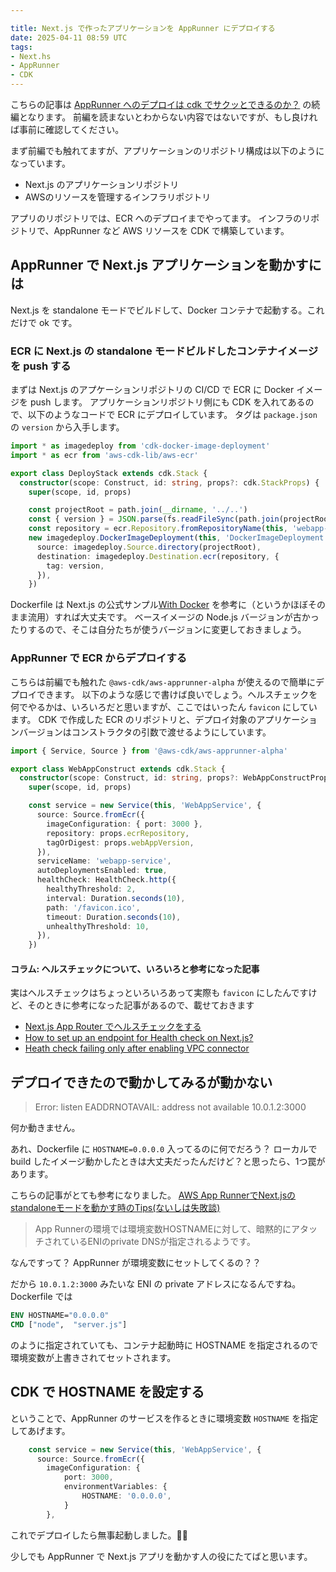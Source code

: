 ```yaml
---

title: Next.js で作ったアプリケーションを AppRunner にデプロイする
date: 2025-04-11 08:59 UTC
tags: 
- Next.hs
- AppRunner
- CDK
---
```


こちらの記事は [AppRunner へのデプロイは cdk でサクッとできるのか？](/2025/04/08/apprunner-deploy-from-cdk-is-easy-really.html) の続編となります。
前編を読まないとわからない内容ではないですが、もし良ければ事前に確認してください。

まず前編でも触れてますが、アプリケーションのリポジトリ構成は以下のようになっています。

- Next.js のアプリケーションリポジトリ
- AWSのリソースを管理するインフラリポジトリ

アプリのリポジトリでは、ECR へのデプロイまでやってます。
インフラのリポジトリで、AppRunner など AWS リソースを CDK で構築しています。

## AppRunner で Next.js アプリケーションを動かすには

Next.js を standalone モードでビルドして、Docker コンテナで起動する。これだけで ok です。

### ECR に Next.js の standalone モードビルドしたコンテナイメージを push する

まずは Next.js のアプケーションリポジトリの CI/CD で ECR に Docker イメージを push します。
アプリケーションリポジトリ側にも CDK を入れてあるので、以下のようなコードで ECR にデプロイしています。
タグは `package.json` の `version` から入手します。

```typescript
import * as imagedeploy from 'cdk-docker-image-deployment'
import * as ecr from 'aws-cdk-lib/aws-ecr'

export class DeployStack extends cdk.Stack {
  constructor(scope: Construct, id: string, props?: cdk.StackProps) {
    super(scope, id, props)

    const projectRoot = path.join(__dirname, '../..')
    const { version } = JSON.parse(fs.readFileSync(path.join(projectRoot, 'package.json')).toString())
    const repository = ecr.Repository.fromRepositoryName(this, 'webapp-ect', 'webapp')
    new imagedeploy.DockerImageDeployment(this, 'DockerImageDeployment', {
      source: imagedeploy.Source.directory(projectRoot),
      destination: imagedeploy.Destination.ecr(repository, {
        tag: version,
      }),
    })
```

Dockerfile は Next.js の公式サンプル[With Docker](https://github.com/vercel/next.js/tree/canary/examples/with-docker) を参考に（というかほぼそのまま流用）すれば大丈夫です。
ベースイメージの Node.js バージョンが古かったりするので、そこは自分たちが使うバージョンに変更しておきましょう。

### AppRunner で ECR からデプロイする

こちらは前編でも触れた `@aws-cdk/aws-apprunner-alpha` が使えるので簡単にデプロイできます。
以下のような感じで書けば良いでしょう。ヘルスチェックを何でやるかは、いろいろだと思いますが、ここではいったん `favicon` にしています。
CDK で作成した ECR のリポジトリと、デプロイ対象のアプリケーションバージョンはコンストラクタの引数で渡せるようにしています。

```typescript
import { Service, Source } from '@aws-cdk/aws-apprunner-alpha'

export class WebAppConstruct extends cdk.Stack {
  constructor(scope: Construct, id: string, props?: WebAppConstructProps) {
    super(scope, id, props)

    const service = new Service(this, 'WebAppService', {
      source: Source.fromEcr({
        imageConfiguration: { port: 3000 },
        repository: props.ecrRepository,
        tagOrDigest: props.webAppVersion,
      }),
      serviceName: 'webapp-service',
      autoDeploymentsEnabled: true,
      healthCheck: HealthCheck.http({
        healthyThreshold: 2,
        interval: Duration.seconds(10),
        path: '/favicon.ico',
        timeout: Duration.seconds(10),
        unhealthyThreshold: 10,
      }),
    })
```

#### コラム: ヘルスチェックについて、いろいろと参考になった記事

実はヘルスチェックはちょっといろいろあって実際も `favicon` にしたんですけど、そのときに参考になった記事があるので、載せておきます

- [Next.js App Router でヘルスチェックをする](https://zenn.dev/seelog/articles/next_js_health_check)
- [How to set up an endpoint for Health check on Next.js?](https://stackoverflow.com/questions/57956476/how-to-set-up-an-endpoint-for-health-check-on-next-js)
- [Heath check failing only after enabling VPC connector](https://repost.aws/questions/QUq9Sqy5hKQrSZdIuDgEJoSw/heath-check-failing-only-after-enabling-vpc-connector)

## デプロイできたので動かしてみるが動かない

> Error: listen EADDRNOTAVAIL: address not available 10.0.1.2:3000

何か動きません。

あれ、Dockerfile に `HOSTNAME=0.0.0.0` 入ってるのに何でだろう？
ローカルで build したイメージ動かしたときは大丈夫だったんだけど？と思ったら、1つ罠があります。

こちらの記事がとても参考になりました。
[AWS App RunnerでNext.jsのstandaloneモードを動かす時のTips(ないしは失敗談)](https://zenn.dev/kojipole/articles/7e0472e71dc19b)

> App Runnerの環境では環境変数HOSTNAMEに対して、暗黙的にアタッチされているENIのprivate DNSが指定されるようです。

なんですって？
AppRunner が環境変数にセットしてくるの？？

だから `10.0.1.2:3000` みたいな ENI の private アドレスになるんですね。Dockerfile では

```dockerfile
ENV HOSTNAME="0.0.0.0"
CMD ["node",  "server.js"]
```

のように指定されていても、コンテナ起動時に HOSTNAME を指定されるので環境変数が上書きされてセットされます。

## CDK で HOSTNAME を設定する

ということで、AppRunner のサービスを作るときに環境変数 `HOSTNAME` を指定してあげます。

```typescript
    const service = new Service(this, 'WebAppService', {
      source: Source.fromEcr({
        imageConfiguration: {
            port: 3000,
            environmentVariables: {
                HOSTNAME: '0.0.0.0',
            }
        },
```

これでデプロイしたら無事起動しました。👏👏

少しでも AppRunner で Next.js アプリを動かす人の役にたてばと思います。
